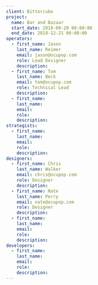 ```yaml
---
client: Bittercube
project:
  name: Bar and Bazaar
  start_date: 2018-09-20 00:00:00
  end_date: 2018-12-21 00:00:00
operators:
  - first_name: Jason
    last_name: Reimer
    email: jason@ocupop.com
    role: Lead Designer
    description:
  - first_name: Tom
    last_name: Beck
    email: tom@ocupop.com
    role: Technical Lead
    description:
  - first_name:
    last_name:
    email:
    role:
    description:
strategists:
  - first_name:
    last_name:
    email:
    role:
    description:
designers:
  - first_name: Chris
    last_name: Walker
    email: chris@ocupop.com
    role: Designer
    description:
  - first_name: Nate
    last_name: Perry
    email: nate@ocupop.com
    role: Designer
    description:
  - first_name:
    last_name:
    email:
    role:
    description:
developers:
  - first_name:
    last_name:
    email:
    role:
    description:
---
```


